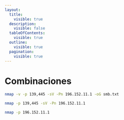 ```yaml
---
layout:
  title:
    visible: true
  description:
    visible: false
  tableOfContents:
    visible: true
  outline:
    visible: true
  pagination:
    visible: true
---
```


# Combinaciones

```bash
nmap -v -p 139,445 -sV -Pn 196.152.11.1 -oG smb.txt
```

```bash
nmap -p 139,445 -sV -Pn 196.152.11.1
```

```bash
nmap -p 196.152.11.1
```

